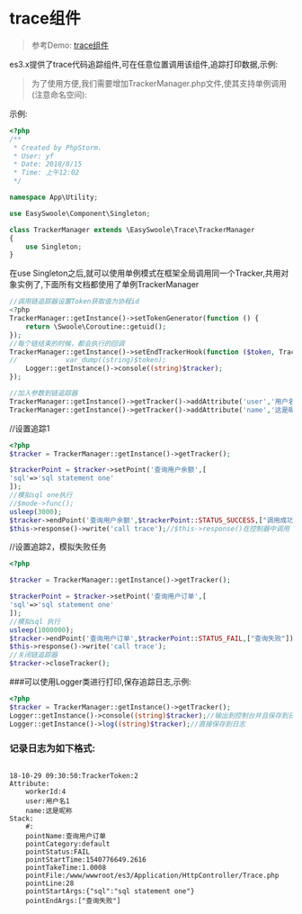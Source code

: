 # trace组件  

> 参考Demo: [trace组件](https://github.com/easy-swoole/demo/tree/3.x)

es3.x提供了trace代码追踪组件,可在任意位置调用该组件,追踪打印数据,示例:   

>为了使用方便,我们需要增加TrackerManager.php文件,使其支持单例调用(注意命名空间):   

示例:  
```php
<?php
/**
 * Created by PhpStorm.
 * User: yf
 * Date: 2018/8/15
 * Time: 上午12:02
 */

namespace App\Utility;

use EasySwoole\Component\Singleton;

class TrackerManager extends \EasySwoole\Trace\TrackerManager
{
    use Singleton;
}
```
在use Singleton之后,就可以使用单例模式在框架全局调用同一个Tracker,共用对象实例了,下面所有文档都使用了单例TrackerManager


```php
//调用链追踪器设置Token获取值为协程id
<?php
TrackerManager::getInstance()->setTokenGenerator(function () {
    return \Swoole\Coroutine::getuid();
});
//每个链结束的时候，都会执行的回调
TrackerManager::getInstance()->setEndTrackerHook(function ($token, Tracker $tracker) {
//            var_dump((string)$token);
    Logger::getInstance()->console((string)$tracker);
});

//加入参数到链追踪器
TrackerManager::getInstance()->getTracker()->addAttribute('user','用户名1');
TrackerManager::getInstance()->getTracker()->addAttribute('name','这是昵称');
```
//设置追踪1
```php
<?php
$tracker = TrackerManager::getInstance()->getTracker();

$trackerPoint = $tracker->setPoint('查询用户余额',[
'sql'=>'sql statement one'
]);
//模拟sql one执行
//$mode->func();
usleep(3000);
$tracker->endPoint('查询用户余额',$trackerPoint::STATUS_SUCCESS,["调用成功"]);
$this->response()->write('call trace');//$this->response()在控制器中调用

```

//设置追踪2，模拟失败任务
```php
<?php

$tracker = TrackerManager::getInstance()->getTracker();

$trackerPoint = $tracker->setPoint('查询用户订单',[
'sql'=>'sql statement one'
]);
//模拟sql 执行
usleep(1000000);
$tracker->endPoint('查询用户订单',$trackerPoint::STATUS_FAIL,["查询失败"]);
$this->response()->write('call trace');
//关闭链追踪器
$tracker->closeTracker();

```

###可以使用Logger类进行打印,保存追踪日志,示例:

```php
<?php
$tracker = TrackerManager::getInstance()->getTracker();
Logger::getInstance()->console((string)$tracker);//输出到控制台并且保存到日志
Logger::getInstance()->log((string)$tracker);//直接保存到日志
```
### 记录日志为如下格式:
```

18-10-29 09:30:50:TrackerToken:2
Attribute:
	workerId:4
	user:用户名1
	name:这是昵称
Stack:
	#:
	pointName:查询用户订单
	pointCategory:default
	pointStatus:FAIL
	pointStartTime:1540776649.2616
	pointTakeTime:1.0008
	pointFile:/www/wwwroot/es3/Application/HttpController/Trace.php
	pointLine:28
	pointStartArgs:{"sql":"sql statement one"}
	pointEndArgs:["查询失败"]
```
